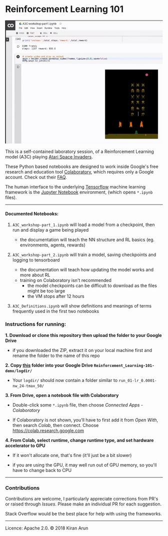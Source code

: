 # Reinforcement Learning 101

<a href="https://www.youtube.com/watch?v=e5VhebMbvuk">
<img src="imgs/colab-screenshot.png" alt="Colab in Action" width="600px"/>
<a/>

This is a self-contained laboratory session, of a Reinforcement Learning model (A3C) playing [Atari Space Invaders](https://gym.openai.com/envs/SpaceInvaders-v0/).

These Python based notebooks are designed to work inside Google's free research and education tool [Colaboratory](https://colab.research.google.com),  which requires only a Google account. Check out their [FAQ](https://research.google.com/colaboratory/faq.html).

The human interface to the underlying [Tensorflow](https://www.tensorflow.org/) machine learning framework is the [Jupyter Notebook](http://jupyter.org/) environment, (which opens `*.ipynb` files).

---

#### Documented Notebooks:
1. `A3C_workshop-part_1.ipynb` will load a model from a checkpoint, then run and display a game being played
    - the documentation will teach the NN structure and RL basics (eg. environments, agents, rewards)
    
2. `A3C_workshop-part_2.ipynb` will train a model, saving checkpoints and logging to tensorboard
    - the documentation will teach how updating the model works and more about RL
    - training on Colaboratory isn't recommended
        - the model checkpoints can be difficult to download as the files might be too large
        - the VM stops after 12 hours

3. `A3C_Definitions.ipynb` will show definitions and meanings of terms frequently used in the first two notebooks
   
### Instructions for running:

**1. Download or clone this repository then upload the folder to your Google Drive**

  - if you downloaded the ZIP, extract it on your local machine first and rename the folder to the name of this repo


**2. Copy [this](https://drive.google.com/drive/folders/1-MoPlNCasBnr7SPLSL22g26YPQHE1UUR?usp=sharing) folder into your Google Drive `Reinforcement_Learning-101-demo/logdir/`**

  - Your `logdir/` should now contain a folder similar to `run_01-lr_0.0001-nw_24-tmax_50/`


**3. From Drive, open a notebook file with Colaboratory**

  - Double-click some `*.ipynb` file, then choose _Connected Apps - Colaboratory_

  - If Colaboratory is not shown, you'll have to first add it from _Open With_, then search _Colab_, then connect. Choose https://colab.research.google.com


**4. From Colab, select runtime, change runtime type, and set hardware accelerator to GPU**

  - If it won't allocate one, that's fine (it'll just be a bit slower)
  
  - if you are using the GPU, it may well run out of GPU memory, so you'll have to change back to CPU

---

### Contributions

Contributions are welcome, I particularly appreciate corrections from PR's or raised through _Issues_. Please make an individual PR for each suggestion.

Stack Overflow would be the best place for help with using the frameworks.

---

Licence: Apache 2.0.  © 2018 Kiran Arun
